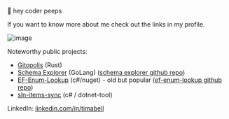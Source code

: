 :wave: hey coder peeps

If you want to know more about me check out the links in my profile.

![image](https://github.com/user-attachments/assets/61aa5e1e-5d1c-48d1-9d9e-3e42e10e465a)

Noteworthy public projects:

- [Gitopolis](https://github.com/rustworkshop/gitopolis) (Rust)
- [Schema Explorer](https://timabell.github.io/schema-explorer/) (GoLang) ([schema explorer github repo](https://github.com/timabell/schema-explorer))
- [EF-Enum-Lookup](https://www.nuget.org/packages/ef-enum-to-lookup) (c#/nuget) - old but popular ([ef-enum-lookup github repo](https://github.com/timabell/ef-enum-to-lookup))
- [sln-items-sync](https://github.com/timabell/sln-items-sync) (c# / dotnet-tool)

LinkedIn: [linkedin.com/in/timabell](https://www.linkedin.com/in/timabell/)
